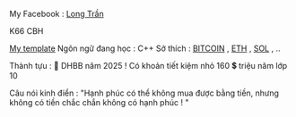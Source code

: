 My Facebook : [Long Trần](https://www.facebook.com/tran.long.231762)

K66  CBH 

[My  template](https://ideone.com/H5Sw8A)
 Ngôn ngữ đang học : C++ 
 Sở thích : [BITCOIN](https://www.mexc.com/vi-VN/exchange/BTC_USDT) , [ETH](https://www.mexc.com/vi-VN/exchange/ETH_USDT) , [SOL](https://www.mexc.com/vi-VN/exchange/SOL_USDT) , ..

 Thành tựu : 
 🥈 DHBB năm 2025 !
 Có khoản tiết kiệm nhỏ 160 💲 triệu năm lớp 10 

 Câu nói kinh điển : "Hạnh phúc có thể không mua được bằng tiền, nhưng không có tiền chắc chắn không có hạnh phúc ! "
